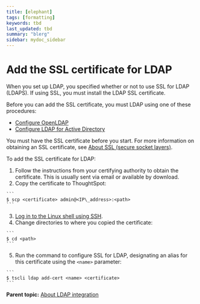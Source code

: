 ```yaml
---
title: [elephant]
tags: [formatting]
keywords: tbd
last_updated: tbd
summary: "blerg"
sidebar: mydoc_sidebar
---
```

# Add the SSL certificate for LDAP

When you set up LDAP, you specified whether or not to use SSL for LDAP \(LDAPS\). If using SSL, you must install the LDAP SSL certificate.

Before you can add the SSL certificate, you must LDAP using one of these procedures:

-   [Configure OpenLDAP](LDAP_config_openLDAP.html#)
-   [Configure LDAP for Active Directory](LDAP_config_AD.html#)

You must have the SSL certificate before you start. For more information on obtaining an SSL certificate, see [About SSL \(secure socket layers\)](about_SSL.html#).

To add the SSL certificate for LDAP:

1.   Follow the instructions from your certifying authority to obtain the certificate. This is usually sent via email or available by download. 
2.   Copy the certificate to ThoughtSpot: 

    ```
    $ scp <certificate> admin@<IP\_address>:<path>
    ```

3.   [Log in to the Linux shell using SSH](login_console.html#). 
4.   Change directories to where you copied the certificate: 

    ```
    $ cd <path>
    ```

5.   Run the command to configure SSL for LDAP, designating an alias for this certificate using the `<name>` parameter: 

    ```
    $ tscli ldap add-cert <name> <certificate>
    ```


**Parent topic:** [About LDAP integration](../../admin/setup/about_LDAP.html)

